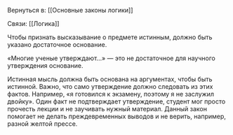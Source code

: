 Вернуться в: [[Основные законы логики]]

Связи: [[Логика]]

Чтобы признать высказывание о предмете истинным, должно быть указано достаточное основание. 

«Многие ученые утверждают…» — это не достаточное для научного утверждения основание.


Истинная мысль должна быть основана на аргументах, чтобы быть истинной. Важно, что само утверждение должно следовать из этих фактов. Например, «я готовился к экзамену, поэтому я не заслужил двойку». Один факт не подтверждает утверждение, студент мог просто прочесть лекции и не заучивать нужный материал. Данный закон помогает не делать преждевременных выводов и не верить, например, разной желтой прессе.

